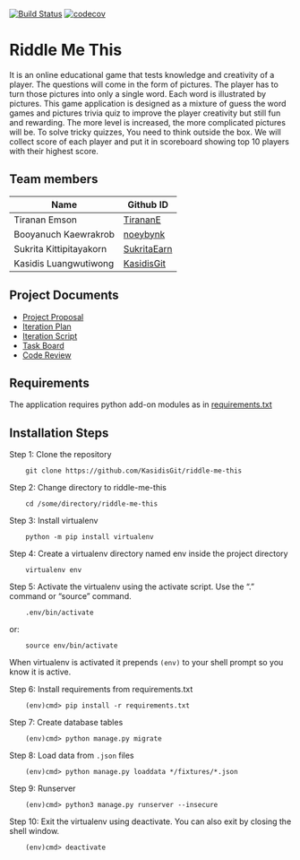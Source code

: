 [![Build Status](https://travis-ci.com/KasidisGit/riddle-me-this.svg?branch=master)](https://travis-ci.com/KasidisGit/riddle-me-this)
[![codecov](https://codecov.io/gh/KasidisGit/riddle-me-this/branch/master/graph/badge.svg)](https://codecov.io/gh/KasidisGit/riddle-me-this)
# Riddle Me This

It is an online educational game that tests knowledge and creativity of a player. The questions will come in the form of pictures. The player has to turn those pictures into only a single word. Each word is illustrated by pictures. This game application is designed as a mixture of guess the word games and pictures trivia quiz to improve the player creativity but still fun and rewarding. The more level is increased, the more complicated pictures will be. To solve tricky quizzes, You need to think outside the box. We will collect score of each player and put it in scoreboard showing top 10 players with their highest score.

## Team members

| Name | Github ID |
|-----|------------|
| Tiranan Emson | [TirananE](https://github.com/TirananE) |
| Booyanuch Kaewrakrob | [noeybynk](https://github.com/noeybynk) |
| Sukrita Kittipitayakorn | [SukritaEarn](https://github.com/SukritaEarn) |
| Kasidis Luangwutiwong | [KasidisGit](https://github.com/KasidisGit) |

## Project Documents

* [Project Proposal](https://docs.google.com/document/d/17h1Ol01eRqQ6tj3vDWJW9umjiuNYy6Nby9mrc0ZfD0Y/edit#)
* [Iteration Plan](https://docs.google.com/document/d/1HG85SXgtpRnwHKSpw-7xCFtjdfBGe11zce4vNnasJK4/edit#)
* [Iteration Script](https://docs.google.com/document/d/1eBriBu04WbI6myoH9GuHBDf7wkmMbYwD7kY3xDfpSIA/edit)
* [Task Board](https://trello.com/b/y8vxcJPa/riddle-me-this)
* [Code Review](https://docs.google.com/document/d/1QnH53fsqkTB0lhTCFExOkOOEtXv0lpKw0SpMnZ8ifWo/edit)

## Requirements

The application requires python add-on modules as in [requirements.txt](requirements.txt)

## Installation Steps

Step 1: Clone the repository

        git clone https://github.com/KasidisGit/riddle-me-this

Step 2: Change directory to riddle-me-this

        cd /some/directory/riddle-me-this

Step 3: Install virtualenv

        python -m pip install virtualenv

Step 4: Create a virtualenv directory named env inside the project directory

        virtualenv env

Step 5: Activate the virtualenv using the activate script. Use the “.” command or “source” command.

        .env/bin/activate

or:

        source env/bin/activate

When virtualenv is activated it prepends `(env)` to your shell prompt so you know it is active.

Step 6: Install requirements from requirements.txt

        (env)cmd> pip install -r requirements.txt

Step 7: Create database tables

        (env)cmd> python manage.py migrate

Step 8: Load data from `.json` files

        (env)cmd> python manage.py loaddata */fixtures/*.json

Step 9: Runserver

        (env)cmd> python3 manage.py runserver --insecure

Step 10: Exit the virtualenv using deactivate. You can also exit by closing the shell window.

        (env)cmd> deactivate

